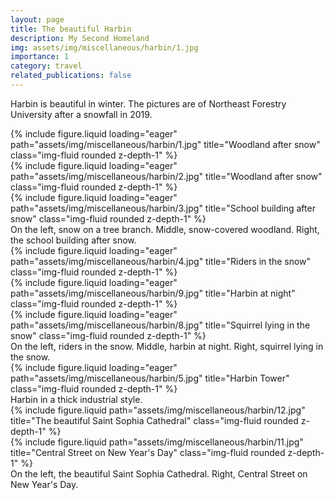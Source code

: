 ```yaml
---
layout: page
title: The beautiful Harbin
description: My Second Homeland
img: assets/img/miscellaneous/harbin/1.jpg
importance: 1
category: travel
related_publications: false
---
```


Harbin is beautiful in winter. The pictures are of Northeast Forestry University after a snowfall in 2019.

<div class="row">
    <div class="col-sm mt-3 mt-md-0">
        {% include figure.liquid loading="eager" path="assets/img/miscellaneous/harbin/1.jpg" title="Woodland after snow" class="img-fluid rounded z-depth-1" %}
    </div>
    <div class="col-sm mt-3 mt-md-0">
        {% include figure.liquid loading="eager" path="assets/img/miscellaneous/harbin/2.jpg" title="Woodland after snow" class="img-fluid rounded z-depth-1" %}
    </div>
    <div class="col-sm mt-3 mt-md-0">
        {% include figure.liquid loading="eager" path="assets/img/miscellaneous/harbin/3.jpg" title="School building after snow" class="img-fluid rounded z-depth-1" %}
    </div>
</div>
<div class="caption">
    On the left, snow on a tree branch. Middle, snow-covered woodland. Right, the school building after snow.
</div>

<div class="row">
    <div class="col-sm mt-3 mt-md-0">
        {% include figure.liquid loading="eager" path="assets/img/miscellaneous/harbin/4.jpg" title="Riders in the snow" class="img-fluid rounded z-depth-1" %}
    </div>
    <div class="col-sm mt-3 mt-md-0">
        {% include figure.liquid loading="eager" path="assets/img/miscellaneous/harbin/9.jpg" title="Harbin at night" class="img-fluid rounded z-depth-1" %}
    </div>
    <div class="col-sm mt-3 mt-md-0">
        {% include figure.liquid loading="eager" path="assets/img/miscellaneous/harbin/8.jpg" title="Squirrel lying in the snow" class="img-fluid rounded z-depth-1" %}
    </div>
</div>
<div class="caption">
    On the left, riders in the snow. Middle, harbin at night. Right, squirrel lying in the snow.
</div>


<div class="row">
    <div class="col-sm mt-3 mt-md-0">
        {% include figure.liquid loading="eager" path="assets/img/miscellaneous/harbin/5.jpg" title="Harbin Tower" class="img-fluid rounded z-depth-1" %}
    </div>
</div>
<div class="caption">
    Harbin in a thick industrial style.
</div>

<div class="row justify-content-sm-center">
    <div class="col-sm-6 mt-3 mt-md-0">
        {% include figure.liquid path="assets/img/miscellaneous/harbin/12.jpg" title="The beautiful Saint Sophia Cathedral" class="img-fluid rounded z-depth-1" %}
    </div>
    <div class="col-sm-6 mt-3 mt-md-0">
        {% include figure.liquid path="assets/img/miscellaneous/harbin/11.jpg" title="Central Street on New Year's Day" class="img-fluid rounded z-depth-1" %}
    </div>
</div>
<div class="caption">
    On the left, the beautiful Saint Sophia Cathedral. Right, Central Street on New Year's Day.
</div>

